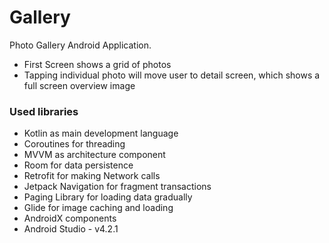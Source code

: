 # Gallery

Photo Gallery Android Application.

- First Screen shows a grid of photos
- Tapping individual photo will move user to detail screen, which shows a full screen overview image

### Used libraries

- Kotlin as main development language
- Coroutines for threading
- MVVM as architecture component
- Room for data persistence
- Retrofit for making Network calls
- Jetpack Navigation for fragment transactions
- Paging Library for loading data gradually
- Glide for image caching and loading
- AndroidX components
- Android Studio - v4.2.1
